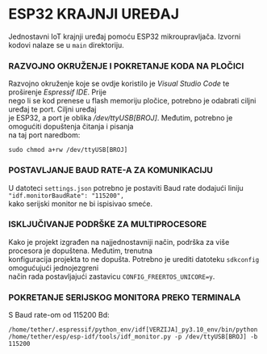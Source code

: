 # ESP32 KRAJNJI UREĐAJ

Jednostavni IoT krajnji uređaj pomoću ESP32 mikroupravljača. Izvorni kodovi nalaze se u `main` direktoriju.

### RAZVOJNO OKRUŽENJE I POKRETANJE KODA NA PLOČICI

Razvojno okruženje koje se ovdje koristilo je *Visual Studio Code* te proširenje *Espressif IDE*. Prije  
nego li se kod prenese u flash memoriju pločice, potrebno je odabrati ciljni uređaj te port. Ciljni uređaj  
je ESP32, a port je oblika */dev/ttyUSB[BROJ]*. Međutim, potrebno je omogućiti dopuštenja čitanja i pisanja  
na taj port naredbom:  

```
sudo chmod a+rw /dev/ttyUSB[BROJ]
```

### POSTAVLJANJE BAUD RATE-A ZA KOMUNIKACIJU

U datoteci `settings.json` potrebno je postaviti Baud rate dodajući liniju `"idf.monitorBaudRate": "115200",`  
kako serijski monitor ne bi ispisivao smeće.

### ISKLJUČIVANJE PODRŠKE ZA MULTIPROCESORE

Kako je projekt izgrađen na najjednostavniji način, podrška za više procesora je dopuštena. Međutim, trenutna  
konfiguracija projekta to ne dopušta. Potrebno je urediti datoteku `sdkconfig` omogućujući jednojezgreni  
način rada postavljajući zastavicu `CONFIG_FREERTOS_UNICORE=y`.

### POKRETANJE SERIJSKOG MONITORA PREKO TERMINALA

S Baud rate-om od 115200 Bd:
```
/home/tether/.espressif/python_env/idf[VERZIJA]_py3.10_env/bin/python /home/tether/esp/esp-idf/tools/idf_monitor.py -p /dev/ttyUSB[BROJ] -b 115200
```